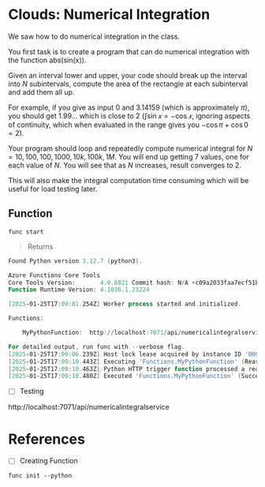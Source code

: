 # Clouds: Numerical Integration 

We saw how to do numerical integration in the class. 

You first task is to create a program that can do numerical integration with the function abs(sin(x)). 

Given an interval lower and upper, your code should break up the interval into $N$ subintervals, compute the area of the rectangle at each subinterval and add them all up. 

For example, if you give as input 0 and 3.14159 (which is approximately $\pi$), you should get $1.99…$ which is close to $2$ ($\int \sin 𝑥 = − \cos 𝑥$, ignoring aspects of continuity, which when evaluated in the range gives you $- \cos \pi + \cos 0 = 2$). 

Your program should loop and repeatedly compute numerical integral for $N = 10, 100, 100, 1000, 10k, 100k, 1M$. You will end up getting 7 values, one for each value of $N$. You will see that as $N$ increases, result converges to 2. 

This will also make the integral computation time consuming which will be useful for load testing later.

## Function

```
func start            
```
> Returns
```powershell
Found Python version 3.12.7 (python3).

Azure Functions Core Tools
Core Tools Version:       4.0.6821 Commit hash: N/A +c09a2033faa7ecf51b3773308283af0ca9a99f83 (64-bit)
Function Runtime Version: 4.1036.1.23224

[2025-01-25T17:09:01.254Z] Worker process started and initialized.

Functions:

	MyPythonFunction:  http://localhost:7071/api/numericalintegralservice

For detailed output, run func with --verbose flag.
[2025-01-25T17:09:06.239Z] Host lock lease acquired by instance ID '00000000000000000000000025882DFC'.
[2025-01-25T17:09:10.443Z] Executing 'Functions.MyPythonFunction' (Reason='This function was programmatically called via the host APIs.', Id=9d829ad1-3501-42ca-a8b9-a7fb3f62dc69)
[2025-01-25T17:09:10.463Z] Python HTTP trigger function processed a request.
[2025-01-25T17:09:10.480Z] Executed 'Functions.MyPythonFunction' (Succeeded, Id=9d829ad1-3501-42ca-a8b9-a7fb3f62dc69, Duration=46ms)
```

- [ ] Testing

http://localhost:7071/api/numericalintegralservice

# References

- [ ] Creating Function

```
func init --python
```
